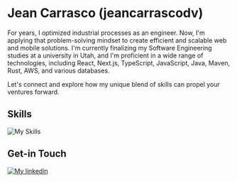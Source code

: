 # Jean Carrasco (jeancarrascodv)
For years, I optimized industrial processes as an engineer. Now, I'm applying that problem-solving mindset to create efficient and scalable web and mobile solutions. I'm currently finalizing my Software Engineering studies at a university in Utah, and I'm proficient in a wide range of technologies, including React, Next.js, TypeScript, JavaScript, Java, Maven, Rust, AWS, and various databases.

Let's connect and explore how my unique blend of skills can propel your ventures forward.

## Skills
![My Skills](https://skillicons.dev/icons?i=react,nextjs,firebase,nodejs,java,graphql,mongodb,express,js,ts,redux,sass,flutter,bootstrap,materialui,netlify,css,html)


## Get-in Touch

[![My linkedin](https://skillicons.dev/icons?i=linkedin)](https://www.linkedin.com/in/jean-carrasco/)
